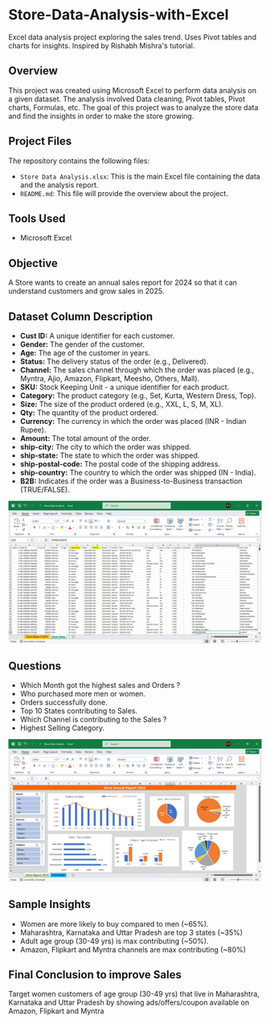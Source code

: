 # Store-Data-Analysis-with-Excel
Excel data analysis project exploring the sales trend. Uses Pivot tables and charts for insights. Inspired by Rishabh Mishra's tutorial.

## Overview

This project was created using Microsoft Excel to perform data analysis on a given dataset. The analysis involved Data cleaning, Pivot tables, Pivot charts, Formulas, etc. The goal of this project was to analyze the store data and find the insights in order to make the store growing.

## Project Files

The repository contains the following files:

* `Store Data Analysis.xlsx`: This is the main Excel file containing the data and the analysis report.
* `README.md`: This file will provide the overview about the project.

## Tools Used

* Microsoft Excel

## Objective

A Store wants to create an annual sales report for 2024 so that it can understand customers and grow sales in 2025.

## Dataset Column Description

* **Cust ID:** A unique identifier for each customer.
* **Gender:** The gender of the customer.
* **Age:** The age of the customer in years.
* **Status:** The delivery status of the order (e.g., Delivered).
* **Channel:** The sales channel through which the order was placed (e.g., Myntra, Ajio, Amazon, Flipkart, Meesho, Others, Mall).
* **SKU:** Stock Keeping Unit - a unique identifier for each product.
* **Category:** The product category (e.g., Set, Kurta, Western Dress, Top).
* **Size:** The size of the product ordered (e.g., XXL, L, S, M, XL).
* **Qty:** The quantity of the product ordered.
* **Currency:** The currency in which the order was placed (INR - Indian Rupee).
* **Amount:** The total amount of the order.
* **ship-city:** The city to which the order was shipped.
* **ship-state:** The state to which the order was shipped.
* **ship-postal-code:** The postal code of the shipping address.
* **ship-country:** The country to which the order was shipped (IN - India).
* **B2B:** Indicates if the order was a Business-to-Business transaction (TRUE/FALSE).

![Dataset Preview](https://github.com/KamalRautela/Store-Data-Analysis-with-Excel/blob/main/Dataset%20Preview.png)

## Questions

* Which Month got the highest sales and Orders ?
* Who purchased more men or women.
* Orders successfully done.
* Top 10 States contributing to Sales.
* Which Channel is contributing to the Sales ?
* Highest Selling Category.

![Dashboard Preview](https://github.com/KamalRautela/Store-Data-Analysis-with-Excel/blob/main/Dashboard%20Preview.png)

## Sample Insights

* Women are more likely to buy compared to men (~65%).
* Maharashtra, Karnataka and Uttar Pradesh are top 3 states (~35%)
* Adult age group (30-49 yrs) is max contributing (~50%).
* Amazon, Flipkart and Myntra channels are max contributing (~80%)

## Final Conclusion to improve Sales

Target women customers of age group (30-49 yrs) that live in Maharashtra, Karnataka and Uttar Pradesh by showing ads/offers/coupon available on Amazon, Flipkart and Myntra
